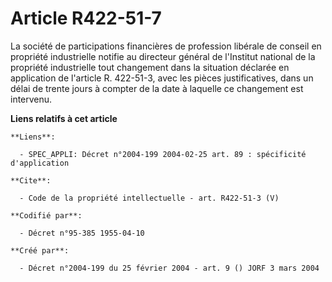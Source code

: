 # Article R422-51-7

La société de participations financières de profession libérale de conseil en propriété industrielle notifie au directeur
général de l'Institut national de la propriété industrielle tout changement dans la situation déclarée en application de
l'article R. 422-51-3, avec les pièces justificatives, dans un délai de trente jours à compter de la date à laquelle ce
changement est intervenu.

**Liens relatifs à cet article**

	**Liens**:

	  - SPEC_APPLI: Décret n°2004-199 2004-02-25 art. 89 : spécificité d'application

	**Cite**:

	  - Code de la propriété intellectuelle - art. R422-51-3 (V)

	**Codifié par**:

	  - Décret n°95-385 1955-04-10

	**Créé par**:

	  - Décret n°2004-199 du 25 février 2004 - art. 9 () JORF 3 mars 2004
